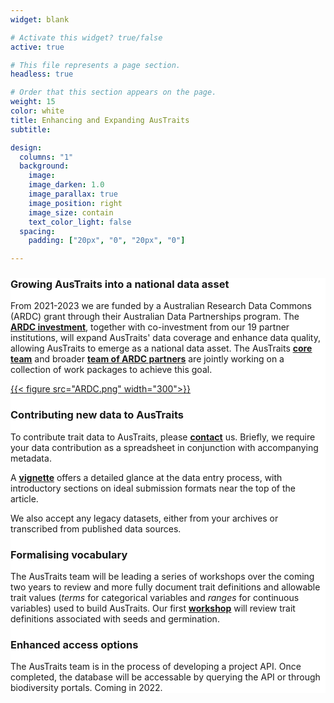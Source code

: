 ```yaml
---
widget: blank

# Activate this widget? true/false
active: true

# This file represents a page section.
headless: true

# Order that this section appears on the page.
weight: 15
color: white
title: Enhancing and Expanding AusTraits
subtitle:

design:
  columns: "1"
  background:
    image:
    image_darken: 1.0
    image_parallax: true
    image_position: right
    image_size: contain
    text_color_light: false
  spacing:
    padding: ["20px", "0", "20px", "0"]

---
```

<div style="background-color:white">

### Growing AusTraits into a national data asset
From 2021-2023 we are funded by a Australian Research Data Commons (ARDC) grant through their Australian Data Partnerships program. The <ins>**[ARDC investment](https://ardc.edu.au/project/austraits/)**</ins>, together with co-investment from our 19 partner institutions, will expand AusTraits' data coverage and enhance data quality, allowing AusTraits to emerge as a national data asset. The AusTraits <ins>**[core team](#04_team)**</ins> and broader <ins>**[team of ARDC partners](team_subpage/)**</ins> are jointly working on a collection of work packages to achieve this goal.

[{{< figure src="ARDC.png" width="300">}}](https://ardc.edu.au/project/austraits/)

### Contributing new data to AusTraits
To contribute trait data to AusTraits, please <ins>**[contact](#08_contact)**</ins> us. Briefly, we require your data contribution as a spreadsheet in conjunction with accompanying metadata.

A <ins>**[vignette](http://traitecoevo.github.io/austraits.build/articles/adding_data.html)**</ins> offers a detailed glance at the data entry process, with introductory sections on ideal submission formats near the top of the article.

We also accept any legacy datasets, either from your archives or transcribed from published data sources.

### Formalising vocabulary
The AusTraits team will be leading a series of workshops over the coming two years to review and more fully document trait definitions and allowable trait values (*terms* for categorical variables and *ranges* for continuous variables) used to build AusTraits. Our first <ins>**[workshop](post/workshop1/)**</ins> will review trait definitions associated with seeds and germination.

### Enhanced access options
The AusTraits team is in the process of developing a project API. Once completed, the database will be accessable by querying the API or through biodiversity portals. Coming in 2022.
